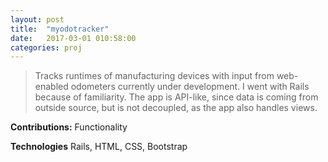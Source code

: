```yaml
---
layout: post
title:  "myodotracker"
date:   2017-03-01 010:58:00
categories: proj
---
```

> Tracks runtimes of manufacturing devices with input from web-enabled odometers currently under development. I went with Rails
because of familiarity. The app is API-like, since data is coming from outside source, but is not decoupled, as the app also handles views.

**Contributions:** Functionality

**Technologies** Rails, HTML, CSS, Bootstrap
